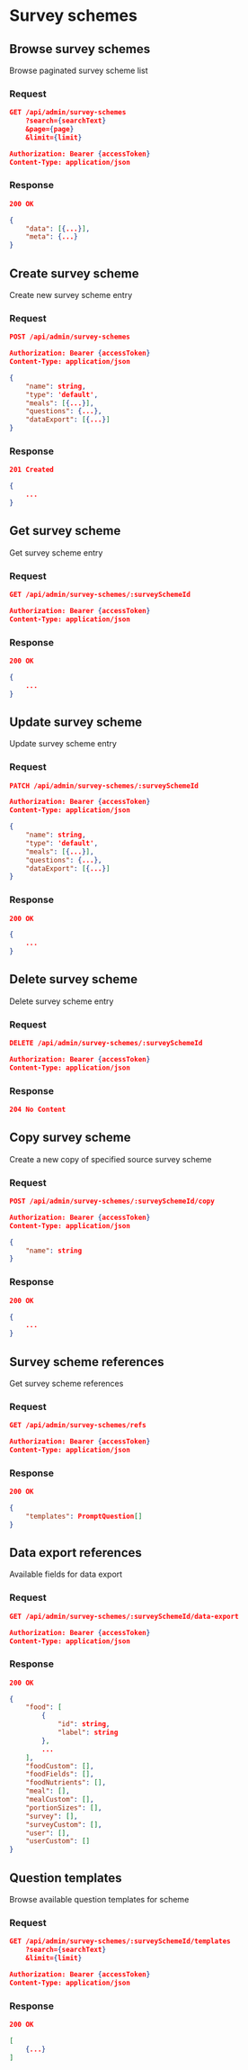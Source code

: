 # Survey schemes

## Browse survey schemes

Browse paginated survey scheme list

### Request

```json
GET /api/admin/survey-schemes
    ?search={searchText}
    &page={page}
    &limit={limit}

Authorization: Bearer {accessToken}
Content-Type: application/json
```

### Response

```json
200 OK

{
    "data": [{...}],
    "meta": {...}
}
```

## Create survey scheme

Create new survey scheme entry

### Request

```json
POST /api/admin/survey-schemes

Authorization: Bearer {accessToken}
Content-Type: application/json

{
    "name": string,
    "type": 'default',
    "meals": [{...}],
    "questions": {...},
    "dataExport": [{...}]
}
```

### Response

```json
201 Created

{
    ...
}
```

## Get survey scheme

Get survey scheme entry

### Request

```json
GET /api/admin/survey-schemes/:surveySchemeId

Authorization: Bearer {accessToken}
Content-Type: application/json
```

### Response

```json
200 OK

{
    ...
}
```

## Update survey scheme

Update survey scheme entry

### Request

```json
PATCH /api/admin/survey-schemes/:surveySchemeId

Authorization: Bearer {accessToken}
Content-Type: application/json

{
    "name": string,
    "type": 'default',
    "meals": [{...}],
    "questions": {...},
    "dataExport": [{...}]
}
```

### Response

```json
200 OK

{
    ...
}
```

## Delete survey scheme

Delete survey scheme entry

### Request

```json
DELETE /api/admin/survey-schemes/:surveySchemeId

Authorization: Bearer {accessToken}
Content-Type: application/json
```

### Response

```json
204 No Content
```

## Copy survey scheme

Create a new copy of specified source survey scheme

### Request

```json
POST /api/admin/survey-schemes/:surveySchemeId/copy

Authorization: Bearer {accessToken}
Content-Type: application/json

{
    "name": string
}
```

### Response

```json
200 OK

{
    ...
}
```

## Survey scheme references

Get survey scheme references

### Request

```json
GET /api/admin/survey-schemes/refs

Authorization: Bearer {accessToken}
Content-Type: application/json
```

### Response

```json
200 OK

{
    "templates": PromptQuestion[]
}
```

## Data export references

Available fields for data export

### Request

```json
GET /api/admin/survey-schemes/:surveySchemeId/data-export

Authorization: Bearer {accessToken}
Content-Type: application/json
```

### Response

```json
200 OK

{
    "food": [
        {
            "id": string,
            "label": string
        },
        ...
    ],
    "foodCustom": [],
    "foodFields": [],
    "foodNutrients": [],
    "meal": [],
    "mealCustom": [],
    "portionSizes": [],
    "survey": [],
    "surveyCustom": [],
    "user": [],
    "userCustom": []
}
```

## Question templates

Browse available question templates for scheme

### Request

```json
GET /api/admin/survey-schemes/:surveySchemeId/templates
    ?search={searchText}
    &limit={limit}

Authorization: Bearer {accessToken}
Content-Type: application/json
```

### Response

```json
200 OK

[
    {...}
]
```
